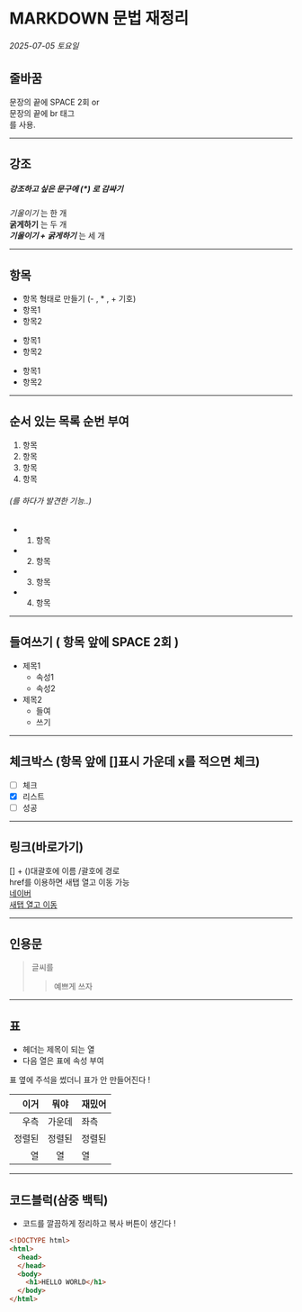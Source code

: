 


# MARKDOWN 문법 재정리
###### 2025-07-05 토요일


<!--- 주석! --->
<!--- html 주석처리와 동일함 --->



## 줄바꿈


문장의 끝에 SPACE 2회 or    
문장의 끝에 br 태그<br>
를 사용.


---
## 강조

##### 강조하고 싶은 문구에 (*) 로 감싸기

*기울이기* 는 한 개  
**굵게하기** 는 두 개  
***기울이기 + 굵게하기*** 는 세 개

---
## 항목 

- 항목 형태로 만들기
(- , * , + 기호)
- 항목1
- 항목2
* 항목1
* 항목2
+ 항목1
+ 항목2
---
## 순서 있는 목록 순번 부여
 1. 항목
 2. 항목
 3. 항목
 4. 항목
###### (를 하다가 발견한 기능..)
- 1. 항목
- 2. 항목
- 3. 항목
- 4. 항목
---
## 들여쓰기 ( 항목 앞에 SPACE 2회 )
- 제목1  
  - 속성1
  - 속성2
- 제목2
  - 들여
  - 쓰기

---
## 체크박스 (항목 앞에 []표시 가운데 x를 적으면 체크)
- [ ] 체크
- [x] 리스트
- [ ] 성공
---
## 링크(바로가기)
[] + ()대괄호에 이름 /괄호에 경로  
href를 이용하면 새탭 열고 이동 가능  
[네이버](https://naver.com)  
<a href="https://naver.com" target="_blank">새탭 열고 이동</a>



---
## 인용문
> 글씨를
>> 예쁘게 쓰자
---
## 표
- 헤더는 제목이 되는 열
- 다음 열은 표에 속성 부여
<!-- 오른쪽 정렬 / 가운데 정렬 / 왼쪽 정렬 -->
표 옆에 주석을 썼더니 표가 안 만들어진다 !

|이거|뭐야|재밌어|
|-:|:-:|:-|
|우측|가운데|좌측|
|정렬된|정렬된|정렬된|
|열|열|열|

---
## 코드블럭(삼중 백틱)
- 코드를 깔끔하게 정리하고 복사 버튼이 생긴다 !
```html
<!DOCTYPE html>
<html>
  <head>
  </head>
  <body>
    <h1>HELLO WORLD</h1>
  </body>
</html>
```







